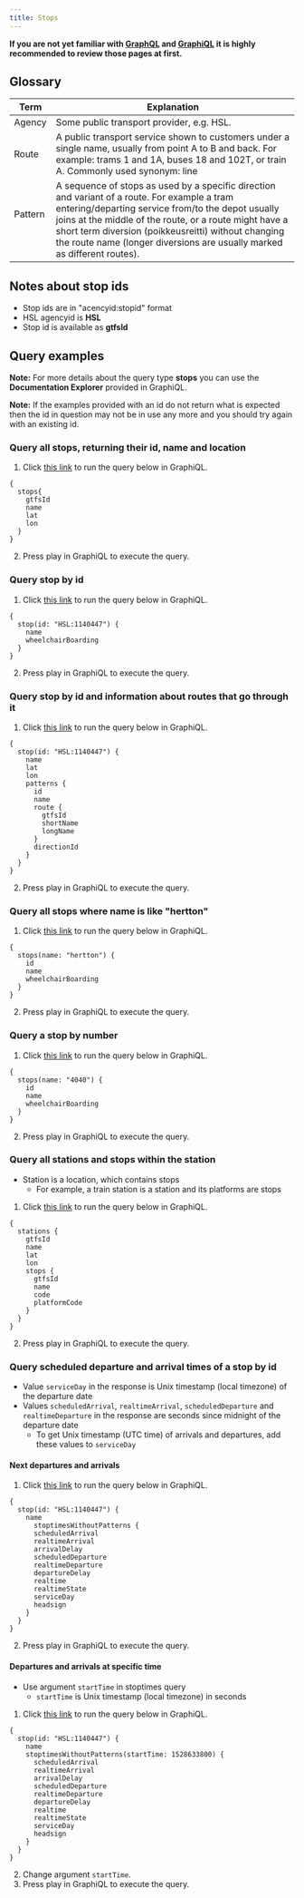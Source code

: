 ```yaml
---
title: Stops
---
```


**If you are not yet familiar with [GraphQL](../0-graphql) and [GraphiQL](../1-graphiql) it is highly recommended to review those pages at first.**

## Glossary

| Term                                  | Explanation                     |
|---------------------------------------|---------------------------------|
| Agency                                | Some public transport provider, e.g. HSL.
| Route                                 | A public transport service shown to customers under a single name, usually from point A to B and back. For example: trams 1 and 1A, buses 18 and 102T, or train A. Commonly used synonym: line
| Pattern                               | A sequence of stops as used by a specific direction and variant of a route. For example a tram entering/departing service from/to the depot usually joins at the middle of the route, or a route might have a short term diversion (poikkeusreitti) without changing the route name (longer diversions are usually marked as different routes).

## Notes about stop ids

- Stop ids are in "acencyid:stopid" format
- HSL agencyid is **HSL** 
- Stop id is available as **gtfsId**

## Query examples

**Note:** For more details about the query type **stops** you can use the **Documentation Explorer** provided in GraphiQL.

**Note:** If the examples provided with an id do not return what is expected then the id in question may not be in use any more and you should try again with an existing id.

### Query all stops, returning their id, name and location

1. Click [this link](https://api.digitransit.fi/graphiql/hsl?query=%7B%0A%20%20stops%7B%0A%20%20%20%20gtfsId%0A%20%20%20%20name%0A%20%20%20%20lat%0A%20%20%20%20lon%0A%20%20%7D%0A%7D) to run the query below in GraphiQL.

```
{
  stops{
    gtfsId
    name
    lat
    lon
  }
}
```

2. Press play in GraphiQL to execute the query.

### Query stop by id

1. Click [this link](https://api.digitransit.fi/graphiql/hsl?query=%7B%0A%20%20stop(id%3A%20%22HSL%3A1140447%22)%20%7B%0A%20%20%20%20name%0A%20%20%20%20wheelchairBoarding%0A%20%20%7D%0A%7D) to run the query below in GraphiQL.

```
{
  stop(id: "HSL:1140447") {
    name
    wheelchairBoarding
  }
}
```

2. Press play in GraphiQL to execute the query.

### Query stop by id and information about routes that go through it

1. Click [this link](https://api.digitransit.fi/graphiql/hsl?query=%7B%0A%20%20stop(id%3A%20%22HSL%3A1140447%22)%20%7B%0A%20%20%20%20name%0A%20%20%20%20lat%0A%20%20%20%20lon%0A%20%20%20%20patterns%20%7B%0A%20%20%20%20%20%20id%0A%20%20%20%20%20%20name%0A%20%20%20%20%20%20route%20%7B%0A%20%20%20%20%20%20%20%20gtfsId%0A%20%20%20%20%20%20%20%20shortName%0A%20%20%20%20%20%20%20%20longName%0A%20%20%20%20%20%20%7D%0A%20%20%20%20%20%20directionId%0A%20%20%20%20%7D%0A%20%20%7D%0A%7D) to run the query below in GraphiQL.

```
{
  stop(id: "HSL:1140447") {
    name
    lat
    lon
    patterns {
      id
      name
      route {
        gtfsId
        shortName
        longName
      }
      directionId
    }
  }
}
```

2. Press play in GraphiQL to execute the query.

### Query all stops where name is like "hertton"

1. Click [this link](https://api.digitransit.fi/graphiql/hsl?query=%7B%0A%20%20stops(name%3A%20%22hertton%22)%20%7B%0A%20%20%20%20id%0A%20%20%20%20name%0A%20%20%20%20wheelchairBoarding%0A%20%20%7D%0A%7D) to run the query below in GraphiQL.

```
{
  stops(name: "hertton") {
    id
    name
    wheelchairBoarding
  }
}
```

2. Press play in GraphiQL to execute the query.

### Query a stop by number

1. Click [this link](https://api.digitransit.fi/graphiql/hsl?query=%7B%0A%20%20stops(name%3A%20%224040%22)%20%7B%0A%20%20%20%20id%0A%20%20%20%20name%0A%20%20%20%20wheelchairBoarding%0A%20%20%7D%0A%7D) to run the query below in GraphiQL.

```
{
  stops(name: "4040") {
    id
    name
    wheelchairBoarding
  }
}
```

2. Press play in GraphiQL to execute the query.

### Query all stations and stops within the station

* Station is a location, which contains stops
  * For example, a train station is a station and its platforms are stops

1. Click [this link](https://api.digitransit.fi/graphiql/hsl?query=%7B%20%0A%20%20stations%20%7B%0A%20%20%20%20gtfsId%0A%20%20%20%20name%0A%20%20%20%20lat%0A%20%20%20%20lon%0A%20%20%20%20stops%20%7B%0A%20%20%20%20%20%20gtfsId%0A%20%20%20%20%20%20name%0A%20%20%20%20%20%20code%0A%20%20%20%20%20%20platformCode%0A%20%20%20%20%7D%0A%20%20%7D%0A%7D) to run the query below in GraphiQL.

```
{ 
  stations {
    gtfsId
    name
    lat
    lon
    stops {
      gtfsId
      name
      code
      platformCode
    }
  }
}
```

2. Press play in GraphiQL to execute the query.

### Query scheduled departure and arrival times of a stop by id 

* Value ```serviceDay``` in the response is Unix timestamp (local timezone) of the departure date
* Values ```scheduledArrival```, ```realtimeArrival```, ```scheduledDeparture``` and ```realtimeDeparture``` in the response are seconds since midnight of the departure date
  * To get Unix timestamp (UTC time) of arrivals and departures, add these values to ```serviceDay```

#### Next departures and arrivals

1. Click [this link](https://api.digitransit.fi/graphiql/hsl?query=%7B%0A%20%20stop(id%3A%20%22HSL%3A1140447%22)%20%7B%0A%20%20%20%20name%0A%20%20%20%20%20%20stoptimesWithoutPatterns%20%7B%0A%20%20%20%20%20%20scheduledArrival%0A%20%20%20%20%20%20realtimeArrival%0A%20%20%20%20%20%20arrivalDelay%0A%20%20%20%20%20%20scheduledDeparture%0A%20%20%20%20%20%20realtimeDeparture%0A%20%20%20%20%20%20departureDelay%0A%20%20%20%20%20%20realtime%0A%20%20%20%20%20%20realtimeState%0A%20%20%20%20%20%20serviceDay%0A%20%20%20%20%20%20headsign%0A%20%20%20%20%7D%0A%20%20%7D%20%20%0A%7D%0A%0A%0A) to run the query below in GraphiQL.

```
{
  stop(id: "HSL:1140447") {
    name
      stoptimesWithoutPatterns {
      scheduledArrival
      realtimeArrival
      arrivalDelay
      scheduledDeparture
      realtimeDeparture
      departureDelay
      realtime
      realtimeState
      serviceDay
      headsign
    }
  }  
}
```

2. Press play in GraphiQL to execute the query.

#### Departures and arrivals at specific time

* Use argument ```startTime``` in stoptimes query
  * ```startTime``` is Unix timestamp (local timezone) in seconds

1. Click [this link](https://api.digitransit.fi/graphiql/hsl?query=%7B%0A%20%20stop(id%3A%20%22HSL%3A1140447%22)%20%7B%0A%20%20%20%20name%0A%20%20%20%20stoptimesWithoutPatterns(startTime%3A%201528633800)%20%7B%0A%20%20%20%20%20%20scheduledArrival%0A%20%20%20%20%20%20realtimeArrival%0A%20%20%20%20%20%20arrivalDelay%0A%20%20%20%20%20%20scheduledDeparture%0A%20%20%20%20%20%20realtimeDeparture%0A%20%20%20%20%20%20departureDelay%0A%20%20%20%20%20%20realtime%0A%20%20%20%20%20%20realtimeState%0A%20%20%20%20%20%20serviceDay%0A%20%20%20%20%20%20headsign%0A%20%20%20%20%7D%0A%20%20%7D%20%20%0A%7D%0A%0A%0A) to run the query below in GraphiQL.

```
{
  stop(id: "HSL:1140447") {
    name
    stoptimesWithoutPatterns(startTime: 1528633800) {
      scheduledArrival
      realtimeArrival
      arrivalDelay
      scheduledDeparture
      realtimeDeparture
      departureDelay
      realtime
      realtimeState
      serviceDay
      headsign
    }
  }  
}
```

2. Change argument ```startTime```.
3. Press play in GraphiQL to execute the query.

